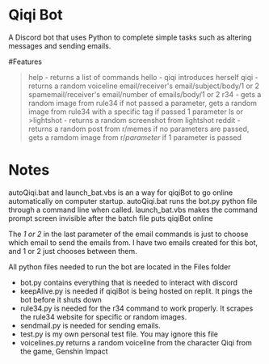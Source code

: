 # Qiqi Bot
A Discord bot that uses Python to complete simple tasks such as altering messages and sending emails.

#Features
>help - returns a list of commands
>hello - qiqi introduces herself
>qiqi - returns a random voiceline
>email/receiver's email/subject/body/1 or 2
>spamemail/receiver's email/number of emails/body/1 or 2
>r34 - gets a random image from rule34 if not passed a parameter, gets a random image from rule34 with a specific tag if passed 1 parameter
>ls or >lightshot - returns a random screenshot from lightshot
>reddit - returns a random post from r/memes if no parameters are passed, gets a ramdom image from r/*parameter* if 1 parameter is passed

# Notes

autoQiqi.bat and launch_bat.vbs is an a way for qiqiBot to go online automatically on computer startup.
autoQiqi.bat runs the bot.py python file through a command line when called.
launch_bat.vbs makes the command prompt screen invisible after the batch file puts qiqiBot online

The *1 or 2* in the last parameter of the email commands is just to choose which email to send the emails from. I have two emails created for this bot, and 1 or 2 just chooses between them.

All python files needed to run the bot are located in the Files folder
- bot.py contains everything that is needed to interact with discord
- keepAlive.py is needed if qiqiBot is being hosted on replit. It pings the bot before it shuts down
- rule34.py is needed for the r34 command to work properly. It scrapes the rule34 website for specific or random images.
- sendmail.py is needed for sending emails.
- test.py is my own personal test file. You may ignore this file
- voicelines.py returns a random voiceline from the character Qiqi from the game, Genshin Impact
